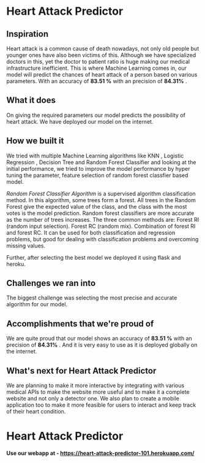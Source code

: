 
# Heart Attack Predictor
## Inspiration
Heart attack is a common cause of death nowadays, not only old people but younger ones have also been victims of this. Although we have specialized doctors in this, yet the doctor to patient ratio is huge making our medical infrastructure inefficient. This is where Machine Learning comes in, our model will predict the chances of heart attack of a person based on various parameters. With an accuracy of **83.51 %** with an precision of **84.31%** .

## What it does
On giving the required parameters our model predicts the possibility of heart attack. We have deployed our model on the internet.

## How we built it
We tried with multiple Machine Learning algorithms like KNN , Logistic Regression , Decision Tree and Random Forest Classifier and looking at the initial performance, we tried to improve the model performance by hyper tuning the parameter, feature selection of random forest classfier based model.

 _Random Forest Classifier Algorithm_ is a supervised algorithm classification method. In this algorithm, some trees form a forest. All trees in the Random Forest give the expected value of the class, and the class with the most votes is the model prediction. Random forest classifiers are more accurate as the  number of trees increases. The three common methods are: 
Forest RI (random input selection). 
Forest RC (random mix).
Combination of forest RI and forest RC. 
It can be used for both classification and regression problems, but good for dealing with classification problems and overcoming missing values.

Further, after selecting the best model we deployed it using flask and heroku.

## Challenges we ran into
The biggest challenge was selecting the most precise and accurate algorithm for our model.

## Accomplishments that we're proud of
We are quite proud that our model shows an accuracy of **83.51 %** with an precision of **84.31%** .
And it is very easy to use as it is deployed globally on the internet.

## What's next for Heart Attack Predictor 
We are planning to make it more interactive by integrating with various medical APIs to make the website more useful and to make it a complete website and not only a detector one. We also plan to create a mobile application too to make it more feasible for users to interact and keep track of their heart condition.

# Heart Attack Predictor 

**Use our webapp at - https://heart-attack-predictor-101.herokuapp.com/**

